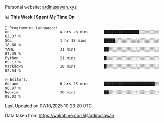 Personal website: [ardinusawan.xyz](https://ardinusawan.xyz)

<!--START_SECTION:waka-->
📊 **This Week I Spent My Time On** 

```text
💬 Programming Languages: 
Go                       4 hrs 28 mins       ████████████████░░░░░░░░░   63.37 % 
SQL                      1 hr 18 mins        █████░░░░░░░░░░░░░░░░░░░░   18.60 % 
YAML                     31 mins             ██░░░░░░░░░░░░░░░░░░░░░░░   07.35 % 
Python                   21 mins             █░░░░░░░░░░░░░░░░░░░░░░░░   05.17 % 
Markdown                 10 mins             █░░░░░░░░░░░░░░░░░░░░░░░░   02.54 % 

🔥 Editors: 
GoLand                   6 hrs 25 mins       ███████████████████████░░   90.97 % 
Neovim                   38 mins             ██░░░░░░░░░░░░░░░░░░░░░░░   09.03 % 
```


 Last Updated on 07/10/2025 10:23:20 UTC
<!--END_SECTION:waka-->
Data taken from https://wakatime.com/@ardinusawan
